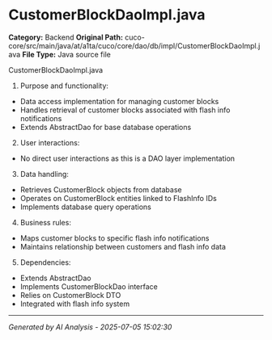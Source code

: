 # CustomerBlockDaoImpl.java

**Category:** Backend
**Original Path:** cuco-core/src/main/java/at/a1ta/cuco/core/dao/db/impl/CustomerBlockDaoImpl.java
**File Type:** Java source file

CustomerBlockDaoImpl.java
1. Purpose and functionality:
- Data access implementation for managing customer blocks
- Handles retrieval of customer blocks associated with flash info notifications
- Extends AbstractDao for base database operations

2. User interactions:
- No direct user interactions as this is a DAO layer implementation

3. Data handling:
- Retrieves CustomerBlock objects from database
- Operates on CustomerBlock entities linked to FlashInfo IDs
- Implements database query operations

4. Business rules:
- Maps customer blocks to specific flash info notifications
- Maintains relationship between customers and flash info data

5. Dependencies:
- Extends AbstractDao
- Implements CustomerBlockDao interface
- Relies on CustomerBlock DTO
- Integrated with flash info system

---
*Generated by AI Analysis - 2025-07-05 15:02:30*
